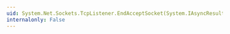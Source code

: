 ```yaml
---
uid: System.Net.Sockets.TcpListener.EndAcceptSocket(System.IAsyncResult)
internalonly: False
---
```

